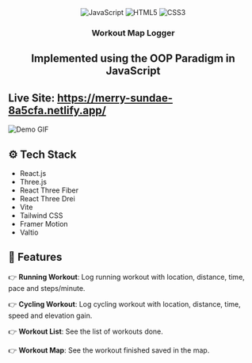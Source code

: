 <div align="center">
  <div>
    <img src="https://img.shields.io/badge/-JavaScript-black?style=for-the-badge&logo=javascript&logoColor=yellow" alt="JavaScript" />
<img src="https://img.shields.io/badge/-HTML5-black?style=for-the-badge&logo=html5&logoColor=E34F26" alt="HTML5" />
<img src="https://img.shields.io/badge/-CSS3-black?style=for-the-badge&logo=css3&logoColor=1572B6" alt="CSS3" />


  </div>

  <h3 align="center">Workout Map Logger</h3>
  <h2>Implemented using the OOP Paradigm in JavaScript</h2>
</div>

## Live Site: https://merry-sundae-8a5cfa.netlify.app/

![Demo GIF](./GIFS/GIF.gif)
## <a name="tech-stack">⚙️ Tech Stack</a>

- React.js
- Three.js
- React Three Fiber
- React Three Drei
- Vite
- Tailwind CSS
- Framer Motion
- Valtio

## <a name="features">🔋 Features</a>

👉 **Running Workout**: Log running workout with location, distance, time, pace and steps/minute.

👉 **Cycling Workout**: Log cycling workout with location, distance, time, speed and elevation gain.

👉 **Workout List**: See the list of workouts done.

👉 **Workout Map**: See the workout finished saved in the map.



